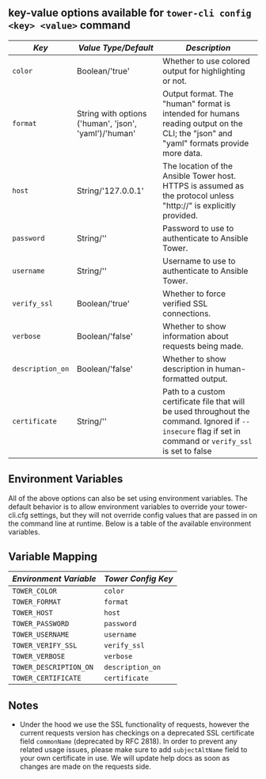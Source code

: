 ## key-value options available for `tower-cli config <key> <value>` command
| *Key*            | *Value Type/Default*                                  | *Description*                                                                                                                                              |
|------------------|-------------------------------------------------------|------------------------------------------------------------------------------------------------------------------------------------------------------------|
| `color`          | Boolean/'true'                                        | Whether to use colored output for highlighting or not.                                                                                                     |
| `format`         | String with options ('human', 'json', 'yaml')/'human' | Output format. The "human" format is intended for humans reading output on the CLI; the "json" and "yaml" formats provide more data.                       |
| `host`           | String/'127.0.0.1'                                    | The location of the Ansible Tower host. HTTPS is assumed as the protocol unless "http://" is explicitly provided.                                          |
| `password`       | String/''                                             | Password to use to authenticate to Ansible Tower.                                                                                                          |
| `username`       | String/''                                             | Username to use to authenticate to Ansible Tower.                                                                                                          |
| `verify_ssl`     | Boolean/'true'                                        | Whether to force verified SSL connections.                                                                                                                 |
| `verbose`        | Boolean/'false'                                       | Whether to show information about requests being made.                                                                                                     |
| `description_on` | Boolean/'false'                                       | Whether to show description in human-formatted output.                                                                                                     |
| `certificate`    | String/''                                             | Path to a custom certificate file that will be used throughout the command. Ignored if `--insecure` flag if set in command or `verify_ssl` is set to false |

## Environment Variables
All of the above options can also be set using environment variables. The default behavior is to allow environment variables to override your tower-cli.cfg settings, but they will not override config values that are passed in on the command line at runtime. Below is a table of the available environment variables.
## Variable Mapping
| *Environment Variable* | *Tower Config Key* |
|------------------------|--------------------|
| `TOWER_COLOR`          | `color`            |
| `TOWER_FORMAT`         | `format`           |
| `TOWER_HOST`           | `host`             |
| `TOWER_PASSWORD`       | `password`         |
| `TOWER_USERNAME`       | `username`         |
| `TOWER_VERIFY_SSL`     | `verify_ssl`       |
| `TOWER_VERBOSE`        | `verbose`          |
| `TOWER_DESCRIPTION_ON` | `description_on`   |
| `TOWER_CERTIFICATE`    | `certificate`      |

## Notes
* Under the hood we use the SSL functionality of requests, however the current requests version has checkings on a deprecated SSL certificate field `commonName` (deprecated by RFC 2818). In order to prevent any related usage issues, please make sure to add `subjectAltName` field to your own certificate in use. We will update help docs as soon as changes are made on the requests side.

